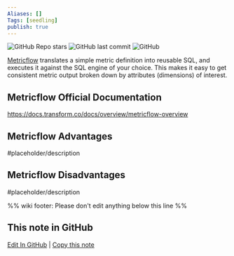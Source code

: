 ```yaml
---
Aliases: []
Tags: [seedling]
publish: true
---
```


![GitHub Repo stars](https://img.shields.io/github/stars/transform-data/metricflow?style=social) ![GitHub last commit](https://img.shields.io/github/last-commit/transform-data/metricflow) ![GitHub](https://img.shields.io/github/license/transform-data/metricflow)

[Metricflow](https://transform.co/metricflow/) translates a simple metric definition into reusable SQL, and executes it against the SQL engine of your choice. This makes it easy to get consistent metric output broken down by attributes (dimensions) of interest.

## Metricflow Official Documentation

https://docs.transform.co/docs/overview/metricflow-overview

## Metricflow Advantages

#placeholder/description

## Metricflow Disadvantages

#placeholder/description

%% wiki footer: Please don't edit anything below this line %%

## This note in GitHub

<span class="git-footer">[Edit In GitHub](https://github.dev/data-engineering-community/data-engineering-wiki/blob/main/Tools/Metricflow.md "git-hub-edit-note") | [Copy this note](https://raw.githubusercontent.com/data-engineering-community/data-engineering-wiki/main/Tools/Metricflow.md "git-hub-copy-note") </span>
